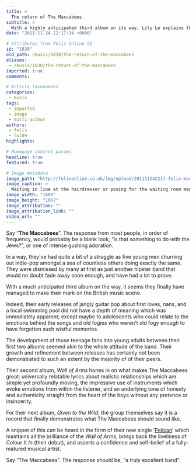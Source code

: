 ```yaml
---
title: >
  The return of The Maccabees
subtitle: >
  With a highly anticipated third album on its way, Lily Le explains the history of this five man band
date: "2011-11-24 22:17:34 +0000"

# Attributes from Felix Online V1
id: "1830"
old_path: /music/1830/the-return-of-the-maccabees
aliases:
 - /music/1830/the-return-of-the-maccabees
imported: true
comments:

# Article Taxonomies
categories:
 - music
tags:
 - imported
 - image
 - multi-author
authors:
 - felix
 - lwl09
highlights:

# Homepage control params
headline: true
featured: true

# Image metadata
image_path: "http://felixonline.co.uk/img/upload/201111242217-felix-maccabees.jpg"
image_caption: >
  Waiting in line at the hairdresser or posing for the waiting room magazines?
image_width: "1600"
image_height: "1067"
image_attribution: ""
image_attribution_link: ""
video_url: ""
---
```


Say “__The Maccabees__”. The response from most people, in order of frequency, would probably be a blank look, “is that something to do with the Jews?”, or one of intense gushing adoration.

In a way, they’ve had quite a bit of a struggle as five young men churning out indie-pop amongst a sea of countless others doing exactly the same. They were dismissed by many at first as just another hipster band that would no doubt fade away soon enough, and have had a lot to prove.

With a much anticipated third album on the way, it seems they finally have managed to make their mark on the British music scene.

Indeed, their early releases of jangly guitar pop about first loves, nans, and a local swimming pool did not have a depth of meaning which was immediately apparent; except maybe to adolescents who could relate to the emotions behind the songs and old fogies who weren’t old fogy enough to have forgotten such wistful memories.

The development of those teenage fans into young adults between their first two albums seemed akin to the whole attitude of the band. Their growth and refinement between releases has certainly not been demonstrated to such an extent by the majority of of their peers.

Their second album, _Wall of Arms_ hones in on what makes The Maccabees great: universally relatable lyrics about realistic relationships which are simple yet profoundly moving, the impressive use of instruments which evoke emotions from within the listener, and an underlying tone of honesty and authenticity straight from the heart of the boys without any pretence or insincerity.

For their next album, _Given to the Wild_, the group themselves say it is a record that finally demonstrates what The Maccabees should sound like.

A snippet of this can be heard in the form of their new single ‘[Pelican](http://www.youtube.com/watch?v=bdNC9FVWdBk)’ which maintains all the brilliance of the _Wall of Arms_, brings back the liveliness of _Colour It In_ (their debut), and asserts a confidence and self-belief of a fully-matured musical artist.

Say “The Maccabees”. The response should be, “a truly excellent band”.

